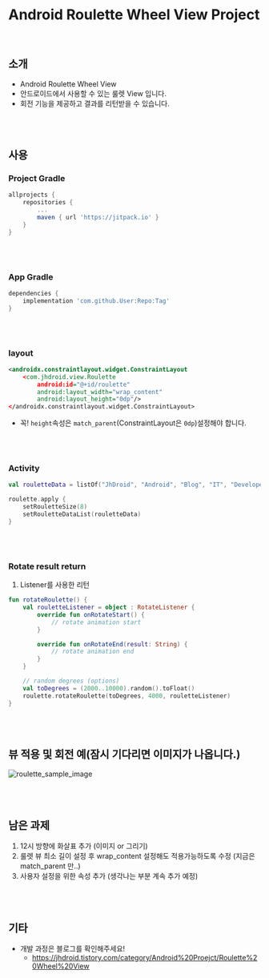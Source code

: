 # Android Roulette Wheel View Project

<br/>

## 소개
* Android Roulette Wheel View
* 안드로이드에서 사용할 수 있는 룰렛 View 입니다.
* 회전 기능을 제공하고 결과를 리턴받을 수 있습니다.

<br/><br/>

## 사용

### Project Gradle
```groovy
allprojects {
    repositories {
        ...
        maven { url 'https://jitpack.io' }
    }
}
```

<br/><br/>

### App Gradle
```groovy
dependencies {
    implementation 'com.github.User:Repo:Tag'
}
```

<br/><br/>

### layout
```xml
<androidx.constraintlayout.widget.ConstraintLayout
    <com.jhdroid.view.Roulette
        android:id="@+id/roulette"
        android:layout_width="wrap_content"
        android:layout_height="0dp"/>
</androidx.constraintlayout.widget.ConstraintLayout>
```
* 꼭! `height`속성은 `match_parent`(ConstraintLayout은 `0dp`)설정해야 합니다.

<br/><br/>

### Activity
```kotlin
val rouletteData = listOf("JhDroid", "Android", "Blog", "IT", "Developer", "Kotlin", "Java", "Happy")

roulette.apply {
    setRouletteSize(8)
    setRouletteDataList(rouletteData)
}
```

<br/><br/>

### Rotate result return
1. Listener를 사용한 리턴
```kotlin
fun rotateRoulette() {
    val rouletteListener = object : RotateListener {
        override fun onRotateStart() {
            // rotate animation start
        }

        override fun onRotateEnd(result: String) {
            // rotate animation end
        }
    }

    // random degrees (options)
    val toDegrees = (2000..10000).random().toFloat()
    roulette.rotateRoulette(toDegrees, 4000, rouletteListener)
}
```

<br/><br/>

## 뷰 적용 및 회전 예(잠시 기다리면 이미지가 나옵니다.)
![roulette_sample_image](https://user-images.githubusercontent.com/52662641/110210350-97360b00-7ed4-11eb-8496-91cf588e5041.gif)
  
<br/><br/>

## 남은 과제
1. 12시 방향에 화살표 추가 (이미지 or 그리기)
2. 룰렛 뷰 최소 길이 설정 후 wrap_content 설정해도 적용가능하도록 수정 (지금은 match_parent 만..)
3. 사용자 설정을 위한 속성 추가 (생각나는 부분 계속 추가 예정)  

<br/><br/>

## 기타
* 개발 과정은 블로그를 확인해주세요!
    * https://jhdroid.tistory.com/category/Android%20Proejct/Roulette%20Wheel%20View
